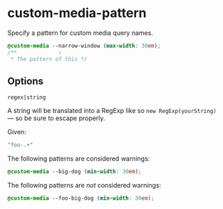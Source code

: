 # custom-media-pattern

Specify a pattern for custom media query names.

```css
@custom-media --narrow-window (max-width: 30em);
/**             ↑
 * The pattern of this */
```

## Options

`regex|string`

A string will be translated into a RegExp like so `new RegExp(yourString)` — so be sure to escape properly.

Given:

```js
"foo-.+"
```

The following patterns are considered warnings:

```css
@custom-media --big-dog (min-width: 30em);
```

The following patterns are *not* considered warnings:

```css
@custom-media --foo-big-dog (min-width: 30em);
```
